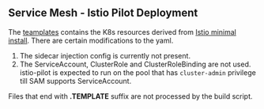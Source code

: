 ## Service Mesh - Istio Pilot Deployment
The [teamplates](templates) contains the K8s resources derived from [Istio minimal install](https://istio.io/docs/setup/kubernetes/minimal-install/). There are certain modifications to the yaml.
1. The sidecar injection config is currently not present.
1. The ServiceAccount, ClusterRole and ClusterRoleBinding are not used. istio-pilot is expected to run on the pool that has `cluster-admin` privilege till SAM supports ServiceAccount.

Files that end with **.TEMPLATE** suffix are not processed by the build script.
